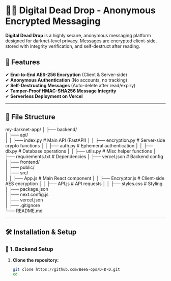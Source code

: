# 🕵️‍♂️ Digital Dead Drop - Anonymous Encrypted Messaging

**Digital Dead Drop** is a highly secure, anonymous messaging platform designed for darknet-level privacy. Messages are encrypted client-side, stored with integrity verification, and self-destruct after reading.

## 🚀 Features
✔ **End-to-End AES-256 Encryption** (Client & Server-side)  
✔ **Anonymous Authentication** (No accounts, no tracking)  
✔ **Self-Destructing Messages** (Auto-delete after read/expiry)  
✔ **Tamper-Proof HMAC-SHA256 Message Integrity**  
✔ **Serverless Deployment on Vercel**  

---

## 📂 File Structure
my-darknet-app/
│
├── backend/              
│   ├── api/              
│   │   ├── index.py      # Main API (FastAPI)
│   │   ├── encryption.py # Server-side crypto functions
│   │   ├── auth.py       # Ephemeral authentication
│   │   ├── db.py         # Database operations
│   │   ├── utils.py      # Misc helper functions
│   ├── requirements.txt  # Dependencies
│   ├── vercel.json       # Backend config
│
├── frontend/             
│   ├── public/           
│   ├── src/              
│   │   ├── App.js        # Main React component
│   │   ├── Encryptor.js  # Client-side AES encryption
│   │   ├── API.js        # API requests
│   │   ├── styles.css    # Styling
│   ├── package.json      
│   ├── next.config.js    
│   ├── vercel.json       
│
├── .gitignore            
└── README.md             

---

## 🛠️ **Installation & Setup**

### 🔹 **1. Backend Setup**
1. **Clone the repository:**
   ```sh
   git clone https://github.com/BeeG-ops/D-D-D.git
   cd 
